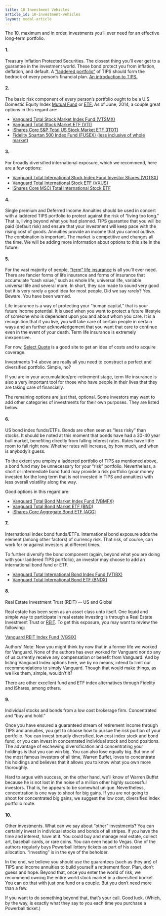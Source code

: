 ```yaml
---
title: 10 Investment Vehicles
article_id: 10-investment-vehicles
layout: modal-article
---
```


The 10, maximum and in order, investments you’ll ever need for an effective long-term portfolio.


#### 1. 

Treasury Inflation Protected Securities. The closest thing you’ll ever get to a guarantee in the
investment world. These bond protect you from inflation, deflation, and default. A ["laddered
portfolio”](http://www.investopedia.com/terms/b/bondladder.asp) of TIPS should form the bedrock of every person’s financial plan. 
[An introduction to TIPS.](http://www.investopedia.com/articles/bonds/07/tips.asp)


#### 2. 

The basic risk component of every person’s portfolio ought to be a U.S. Domestic Equity Index
[Mutual Fund](http://www.investopedia.com/terms/m/mutualfund.asp) or [ETF.](http://www.investopedia.com/terms/e/etf.asp) As of June, 2014, a couple great options in this regard are:


* [Vanguard Total Stock Market Index Fund (VTSMX)](https://personal.vanguard.com/us/funds/snapshot?FundId=0085&FundIntExt=INT)
* [Vanguard Total Stock Market ETF (VTI)](https://personal.vanguard.com/us/funds/snapshot?FundId=0085&FundIntExt=INT)
* [iShares Core S&P Total US Stock Market ETF (ITOT)](http://money.usnews.com/funds/etfs/large-cap-funds/ishares-core-s%26p-total-u.s.-stock-market-etf/itot)
* [Fidelity Spartan 500 Index Fund (FUSEX) (less inclusive of whole market)](https://fundresearch.fidelity.com/mutual-funds/summary/315911206)


#### 3. 

For broadly diversified international exposure, which we recommend, here are a few options:

* [Vanguard Total International Stock Index Fund Investor Shares (VGTSX)](https://personal.vanguard.com/us/funds/snapshot?FundId=0113&FundIntExt=INT)
* [Vanguard Total International Stock ETF (VXUS)](https://personal.vanguard.com/us/funds/snapshot?FundId=3369&FundIntExt=INT)
* [iShares Core MSCI Total International Stock ETF](http://www.ishares.com/us/products/244048/ishares-core-msci-total-international-stock-etf)


#### 4. 

Single premium and Deferred Income Annuities should be used in concert with a laddered TIPS
portfolio to protect against the risk of “living too long.” That is, living beyond what you had
planned. TIPS guarantee that you will be paid (default risk) and ensure that your investment will
keep pace with the rising cost of goods. Annuities provide an income that you cannot outlive. The
combination is important. The market is competitive and changes all the time. We will be adding more
information about options to this site in the future.


#### 5. 

For the vast majority of people, [“term” life insurance](http://www.investopedia.com/terms/t/termlife.asp) is all you’ll ever need. There are
fancier forms of life insurance and forms of insurance that accumulate “cash value,” such as whole
life, universal life, variable universal life and several more. In short, they can made to sound
very good but it is very rarely a good idea for most people. Did we say rarely? Yes. Beware. You
have been warned.


Life insurance is a way of protecting your “human capital,” that is your future income potential. It
is used when you want to protect a future lifestyle of someone who is dependent upon you and about
whom you care. It is a recognition that if you live, you will take care of certain people in certain
ways and an further acknowledgement that you want that care to continue even in the event of your
death. Term life insurance is extremely inexpensive.


For now, [Select Quote](http://www.selectquote.com/landing_t.aspx?cid=t:knc:c:64307662:ad:5684456182:se:gog:k:Term_Life_Insurance_quotes:m:Exact:d:c&gclid=CIL2usKmlb8CFSwS7Aodlw4ApA) is a good site to get an idea of costs and to acquire coverage.


Investments 1-4 above are really all you need to construct a perfect and diversified portfolio.
Simple, no?


If you are in your accumulation/pre-retirement stage, term life insurance is also a very important
tool for those who have people in their lives that they are taking care of financially.


The remaining options are just that, optional. Some investors may want to add other categories of
investments for their own purposes. They are listed below.


#### 6. 

US bond index funds/ETFs. Bonds are often seen as “less risky” than stocks. It should be noted at
this moment that bonds have had a 30-40 year bull market, benefiting directly from falling interest
rates. Rates have little room to fall right now. Whether rates will increase, by how much, and when
is anybody’s guess.


To the extent you employ a laddered portfolio of TIPS as mentioned above, a bond fund may be
unnecessary for your “risk” portfolio. Nevertheless, a short or intermediate bond fund may provide a
risk portfolio (your money invested for the long term that is not invested in TIPS and annuities)
with less overall volatility along the way.


Good options in this regard are:


* [Vanguard Total Bond Market Index Fund (VBMFX)](https://personal.vanguard.com/us/funds/snapshot?FundId=0084&FundIntExt=INT)
* [Vanguard Total Bond Market ETF (BND)](https://personal.vanguard.com/us/funds/snapshot?FundId=0928&FundIntExt=INT)
* [iShares Core Aggregate Bond ETF (AGG)](http://www.ishares.com/us/products/239458/ishares-core-total-us-bond-market-etf)


#### 7. 

International index bond funds/ETFs. International bond exposure adds the element (among other
factors) of currency risk. That risk, of course, can work for or against investors at different
times.


To further diversify the bond component (again, beyond what you are doing with your laddered TIPS
portfolio), an investor may choose to add an international bond fund or ETF.


* [Vanguard Total International Bond Index Fund (VTIBX)](https://personal.vanguard.com/us/funds/snapshot?FundId=1231&FundIntExt=INT)
* [Vanguard Total International Bond ETF (BNDX)](https://personal.vanguard.com/us/funds/snapshot?FundId=3711&FundIntExt=INT)


#### 8. 

Real Estate Investment Trust (REIT) -- US and Global


Real estate has been seen as an asset class unto itself. One liquid and simple way to participate in
real estate investing is through a Real Estate Investment Trust or [REIT](http://www.investopedia.com/terms/r/reit.asp). To get this exposure, you
may want to review the following:

[Vanguard REIT Index Fund (VGSIX)](https://personal.vanguard.com/us/funds/snapshot?FundId=0123&FundIntExt=INT)

Authors’ Note: Now you might think by now that in a former life we worked for Vanguard. None of the
authors has ever worked for Vanguard nor do any of us currently receive any compensation or benefit
from Vanguard. And by listing Vanguard Index options here, we by no means, intend to limit our
recommendations to simply Vanguard. Though that would make things, as we like them, simple, wouldn’t
it?

There are other excellent fund and ETF index alternatives through Fidelity and iShares, among
others.


#### 9. 

Individual stocks and bonds from a low cost brokerage firm. Concentrated and “buy and hold.”

Once you have ensured a guaranteed stream of retirement income through TIPS and annuities, you get
to choose how to pursue the risk portion of your portfolio. You can invest broadly diversified, low
cost index stock and bond fund, or you can invest in concentrated individual stock and bond
positions. The advantage of eschewing diversification and concentrating your holdings is that you
can win big. You can also lose equally big. But one of the most famous investors of all time, Warren
Buffet, loves to concentrate his holdings and believes that it allows you to know what you own more
thoroughly.


Hard to argue with success, on the other hand, we'll know of Warren Buffet because he is not lost in
the noise of a million other highly successful investors. That is, he appears to be somewhat unique.
Nevertheless, concentration is one way to shoot for big gains. If you are not going to shoot for
concentrated big gains, we suggest the low cost, diversified index portfolio route.



#### 10. 

Other investments. What can we say about “other” investments? You can certainly invest in
individual stocks and bonds of all stripes. If you have the time and interest, have at it. You could
buy and manage real estate, collect art, baseball cards, or rare coins. You can even head to Vegas.
One of the authors regularly buys Powerball lottery tickets as part of his asset allocation.
“Investing” is in the eye of the beholder.


In the end, we believe you should use the guarantees (such as they are) of TIPS and income annuities
to build yourself a retirement floor. Plan, don’t guess and hope. Beyond that, once you enter the
world of risk, we recommend owning the entire world stock market in a diversified bucket. You can do
that with just one fund or a couple. But you don’t need more than a few.


If you want to do something beyond that, that’s your call. Good luck. (Which, by the way, is exactly
what they say to you each time you purchase a Powerball ticket.)

